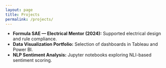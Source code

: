 ```yaml
---
layout: page
title: Projects
permalink: /projects/
---
```


- **Formula SAE — Electrical Mentor (2024):** Supported electrical design and rule compliance.
- **Data Visualization Portfolio:** Selection of dashboards in Tableau and Power BI.
- **NLP Sentiment Analysis:** Jupyter notebooks exploring NLI-based sentiment scoring.

